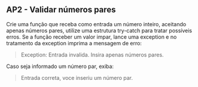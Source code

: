## AP2 - Validar números pares

Crie uma função que receba como entrada um número inteiro, aceitando apenas números pares, utilize uma estrutura
try-catch para tratar possíveis erros. Se a função receber um valor impar, lance uma exception e no tratamento da
exception imprima a mensagem de erro:

> Exception: Entrada invalida. Insira apenas números pares.

Caso seja informado um número par, exiba:

> Entrada correta, voce inseriu um número par.